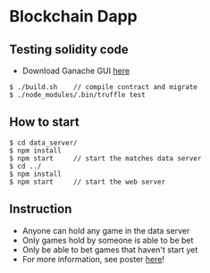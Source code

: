 # Blockchain Dapp

## Testing solidity code
* Download Ganache GUI [here](https://truffleframework.com/ganache)
```
$ ./build.sh	// compile contract and migrate
$ ./node_modules/.bin/truffle test
```
## How to start
	$ cd data_server/
	$ npm install
	$ npm start		// start the matches data server
	$ cd ../
	$ npm install
	$ npm start		// start the web server

## Instruction
* Anyone can hold any game in the data server
* Only games hold by someone is able to be bet
* Only be able to bet games that haven't start yet
* For more information, see poster [here](./poster.pdf)!
